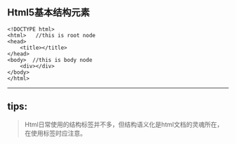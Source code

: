 ## Html5基本结构元素

    <!DOCTYPE html>
    <html>   //this is root node
    <head>
        <title></title>
    </head>
    <body>  //this is body node
        <div></div>
    </body>
    </html>
***
## tips:
>Html日常使用的结构标签并不多，但结构语义化是html文档的灵魂所在，在使用标签时应注意。

